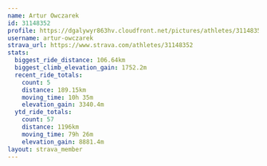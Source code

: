 ```yaml
---
name: Artur Owczarek
id: 31148352
profile: https://dgalywyr863hv.cloudfront.net/pictures/athletes/31148352/15906846/1/large.jpg
username: artur-owczarek
strava_url: https://www.strava.com/athletes/31148352
stats:
  biggest_ride_distance: 106.64km
  biggest_climb_elevation_gain: 1752.2m
  recent_ride_totals:
    count: 5
    distance: 189.15km
    moving_time: 10h 35m
    elevation_gain: 3340.4m
  ytd_ride_totals:
    count: 57
    distance: 1196km
    moving_time: 79h 26m
    elevation_gain: 8881.4m
layout: strava_member
--- 
```

